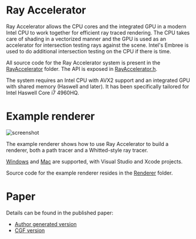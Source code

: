 # Ray Accelerator

Ray Accelerator allows the CPU cores and the integrated GPU in a modern Intel CPU to work together for efficient ray traced rendering. The CPU takes care of shading in a vectorized manner and the GPU is used as an accelerator for intersection testing rays against the scene. Intel's Embree is used to do additional intersection testing on the CPU if there is time.

All source code for the Ray Accelerator system is present in the [RayAccelerator](RayAccelerator) folder. The API is exposed in [RayAccelerator.h](RayAccelerator/RayAccelerator.h).

The system requires an Intel CPU with AVX2 support and an integrated GPU with shared memory (Haswell and later). It has been specifically tailored for Intel Haswell Core i7 4960HQ.

# Example renderer

![screenshot](https://cloud.githubusercontent.com/assets/15862826/23090653/5b62f64c-f5a3-11e6-9dc9-af4c7d79c2d7.png)

The example renderer shows how to use Ray Accelerator to build a renderer, both a path tracer and a Whitted-style ray tracer.

[Windows](Win) and [Mac](Mac) are supported, with Visual Studio and Xcode projects.

Source code for the example renderer resides in the [Renderer](Renderer) folder.

# Paper

Details can be found in the published paper:

- [Author generated version](http://fileadmin.cs.lth.se/graphics/research/papers/2016/rayacc/rayacc.pdf)
- [CGF version](http://onlinelibrary.wiley.com/doi/10.1111/cgf.13071/full)
